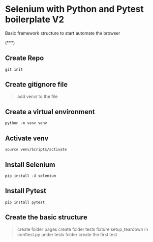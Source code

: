 # Selenium with Python and Pytest boilerplate V2
Basic framework structure to start automate the browser 

(***)

## Create Repo

`git init`

## Create gitignore file

> add venv/ to the file

## Create a virtual environment

`python -m venv venv`

## Activate venv

`source venv/Scripts/activate`

## Install Selenium

`pip install -U selenium`

## Install Pytest

`pip install pytest`


## Create the basic structure

> create folder pages
> create folder tests
> fixture setup_teardown in conftest.py under tests folder
> create the first test
